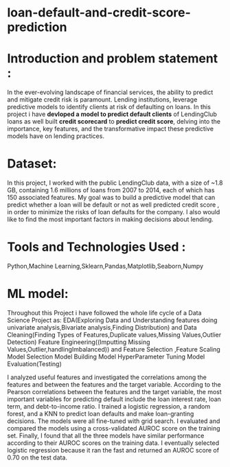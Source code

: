 # loan-default-and-credit-score-prediction

# Introduction and problem statement :

In the ever-evolving landscape of financial services, the ability to predict and mitigate credit risk is paramount. Lending institutions, leverage predictive models to identify clients at risk of defaulting on loans. In this project i have ****devloped a model to predict default clients**** of LendingClub loans as well built ****credit scorecard**** to ****predict credit score****, delving into the importance, key features, and the transformative impact these predictive models have on lending practices.

# Dataset:

In this project, I worked with the public LendingClub data, with a size of ~1.8 GB, containing 1.6 millions of loans from 2007 to 2014, each of which has 150 associated features. My goal was to build a predictive model that can predict whether a loan will be default or not as well predicted credit score , in order to minimize the risks of loan defaults for the company. I also would like to find the most important factors in making decisions about lending.


# Tools and Technologies Used :

Python,Machine Learning,Sklearn,Pandas,Matplotlib,Seaborn,Numpy


# ML model:

Throughout this Project i have followed the whole life cycle of a Data Science Project as:
EDA(Exploring Data and Understanding features doing univariate analysis,Bivariate analysis,Finding Distribution) and Data Cleaning(Finding Types of Features,Duplicate values,Missing Values,Outlier Detection)
Feature Engineering((Imputting Missing Values,Outlier,handlingImbalanced)) and Feature Selection ,Feature Scaling
Model Selection
Model Building
Model HyperParameter Tuning
Model Evaluation(Testing)

I analyzed useful features and investigated the correlations among the features and between the features and the target variable. According to the Pearson correlations between the features and the target variable, the most important variables for predicting default include the loan interest rate, loan term, and debt-to-income ratio. I trained a logistic regression, a random forest, and a KNN to predict loan defaults and make loan-granting decisions. The models were all fine-tuned with grid search. I evaluated and compared the models using a cross-validated AUROC score on the training set. Finally, I found that all the three models have similar performance according to their AUROC scores on the training data. 
I eventually selected logistic regression because it ran the fast and returned an AUROC score of 0.70 on the test data.
